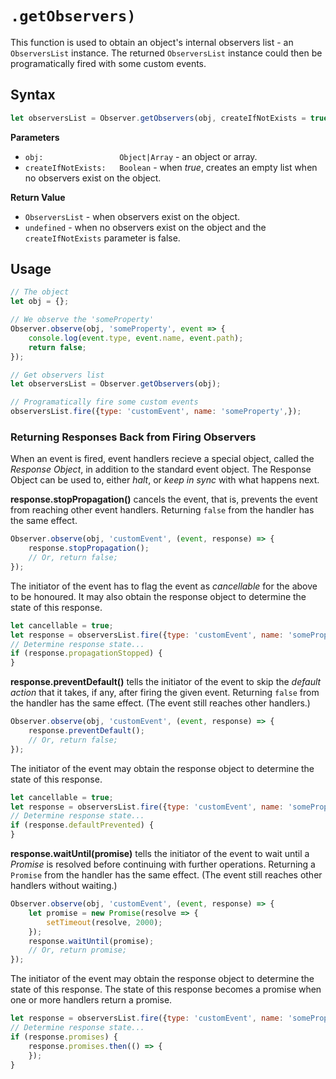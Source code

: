 # `.getObservers)`

This function is used to obtain an object's internal observers list - an `ObserversList` instance. The returned `ObserversList` instance could then be programatically fired with some custom events.

## Syntax

```js
let observersList = Observer.getObservers(obj, createIfNotExists = true);
```

**Parameters**

+ `obj:                 Object|Array` - an object or array.
+ `createIfNotExists:   Boolean` - when *true*, creates an empty list when no observers exist on the object.

**Return Value**

+ `ObserversList` - when observers exist on the object.
+ `undefined` - when no observers exist on the object and the `createIfNotExists` parameter is false.

## Usage

```js
// The object
let obj = {};

// We observe the 'someProperty'
Observer.observe(obj, 'someProperty', event => {
    console.log(event.type, event.name, event.path);
    return false;
});

// Get observers list
let observersList = Observer.getObservers(obj);

// Programatically fire some custom events
observersList.fire({type: 'customEvent', name: 'someProperty',});
```

### Returning Responses Back from Firing Observers

When an event is fired, event handlers recieve a special object, called the *Response Object*, in addition to the standard event object. The Response Object can be used to, either *halt*, or *keep in sync* with what happens next.

**response.stopPropagation()** cancels the event, that is, prevents the event from reaching other event handlers. Returning `false` from the handler has the same effect. 

```js
Observer.observe(obj, 'customEvent', (event, response) => {
    response.stopPropagation();
    // Or, return false;
});
```

The initiator of the event has to flag the event as *cancellable* for the above to be honoured. It may also obtain the response object to determine the state of this response.

```js
let cancellable = true;
let response = observersList.fire({type: 'customEvent', name: 'someProperty',}, cancellable);
// Determine response state...
if (response.propagationStopped) {
}
```

**response.preventDefault()** tells the initiator of the event to skip the *default action* that it takes, if any, after firing the given event. Returning `false` from the handler has the same effect. (The event still reaches other handlers.)

```js
Observer.observe(obj, 'customEvent', (event, response) => {
    response.preventDefault();
    // Or, return false;
});
```

The initiator of the event may obtain the response object to determine the state of this response.

```js
let cancellable = true;
let response = observersList.fire({type: 'customEvent', name: 'someProperty',}, cancellable);
// Determine response state...
if (response.defaultPrevented) {
}
```

**response.waitUntil(promise)** tells the initiator of the event to wait until a *Promise* is resolved before continuing with further operations. Returning a `Promise` from the handler has the same effect. (The event still reaches other handlers without waiting.)

```js
Observer.observe(obj, 'customEvent', (event, response) => {
    let promise = new Promise(resolve => {
        setTimeout(resolve, 2000);
    });
    response.waitUntil(promise);
    // Or, return promise;
});
```

The initiator of the event may obtain the response object to determine the state of this response. The state of this response becomes a promise when one or more handlers return a promise.

```js
let response = observersList.fire({type: 'customEvent', name: 'someProperty',});
// Determine response state...
if (response.promises) {
    response.promises.then(() => {
    });
}
```
